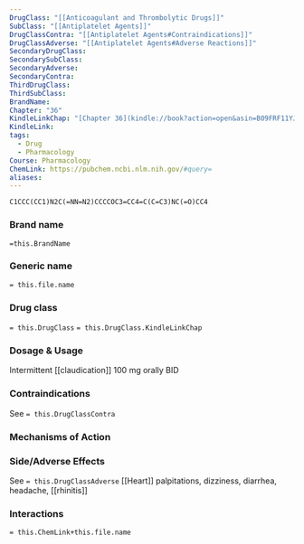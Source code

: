 ```yaml
---
DrugClass: "[[Anticoagulant and Thrombolytic Drugs]]"
SubClass: "[[Antiplatelet Agents]]"
DrugClassContra: "[[Antiplatelet Agents#Contraindications]]"
DrugClassAdverse: "[[Antiplatelet Agents#Adverse Reactions]]"
SecondaryDrugClass: 
SecondarySubClass: 
SecondaryAdverse: 
SecondaryContra: 
ThirdDrugClass: 
ThirdSubClass: 
BrandName: 
Chapter: "36"
KindleLinkChap: "[Chapter 36](kindle://book?action=open&asin=B09FRF11YJ&location=19929)"
KindleLink: 
tags:
  - Drug
  - Pharmacology
Course: Pharmacology
ChemLink: https://pubchem.ncbi.nlm.nih.gov/#query=
aliases:
---
```

```smiles
C1CCC(CC1)N2C(=NN=N2)CCCCOC3=CC4=C(C=C3)NC(=O)CC4
```

### Brand name
`=this.BrandName`

### Generic name
`= this.file.name`

### Drug class 
`= this.DrugClass`
	`= this.DrugClass.KindleLinkChap`

### Dosage & Usage
Intermittent [[claudication]]
100 mg orally BID

### Contraindications
See `= this.DrugClassContra`

### Mechanisms of Action


### Side/Adverse Effects
See `= this.DrugClassAdverse`
[[Heart]] palpitations, dizziness, diarrhea, headache, [[rhinitis]]

### Interactions

`= this.ChemLink+this.file.name`

